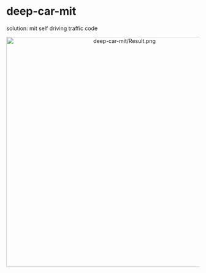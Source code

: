 # deep-car-mit

solution: mit self driving traffic code 


<p align="center">
  <img src="deep-car-mit/Result.png" alt="deep-car-mit/Result.png" width="600" />
</p>
